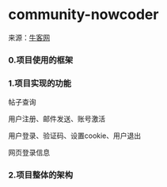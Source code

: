 # community-nowcoder

来源：[牛客网](https://www.nowcoder.com/courses/semester/senior)

### 0.项目使用的框架

### 1.项目实现的功能
帖子查询

用户注册、邮件发送、账号激活

用户登录、验证码、设置cookie、用户退出

网页登录信息

### 2.项目整体的架构

